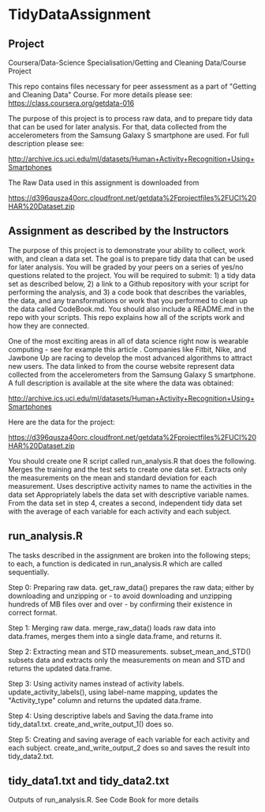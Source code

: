 TidyDataAssignment 
==================

Project
------------------

Coursera/Data-Science Specialisation/Getting and Cleaning Data/Course Project

This repo contains files necessary for peer assessment as a part of "Getting and Cleaning Data" Course. For more details please see:
https://class.coursera.org/getdata-016


The purpose of this project is to process raw data, and to prepare tidy data that can be used for later analysis. 
For that, data collected from the accelerometers from the Samsung Galaxy S smartphone are used. 
For full description please see:

http://archive.ics.uci.edu/ml/datasets/Human+Activity+Recognition+Using+Smartphones 


The Raw Data used in this assignment is downloaded from

https://d396qusza40orc.cloudfront.net/getdata%2Fprojectfiles%2FUCI%20HAR%20Dataset.zip 

Assignment as described by the Instructors
-------------------

The purpose of this project is to demonstrate your ability to collect, work with, and clean a data set. The goal is to prepare tidy data that can be used for later analysis. You will be graded by your peers on a series of yes/no questions related to the project. You will be required to submit: 1) a tidy data set as described below, 2) a link to a Github repository with your script for performing the analysis, and 3) a code book that describes the variables, the data, and any transformations or work that you performed to clean up the data called CodeBook.md. You should also include a README.md in the repo with your scripts. This repo explains how all of the scripts work and how they are connected.  

One of the most exciting areas in all of data science right now is wearable computing - see for example this article . Companies like Fitbit, Nike, and Jawbone Up are racing to develop the most advanced algorithms to attract new users. The data linked to from the course website represent data collected from the accelerometers from the Samsung Galaxy S smartphone. A full description is available at the site where the data was obtained: 

http://archive.ics.uci.edu/ml/datasets/Human+Activity+Recognition+Using+Smartphones 

Here are the data for the project: 

https://d396qusza40orc.cloudfront.net/getdata%2Fprojectfiles%2FUCI%20HAR%20Dataset.zip 

 You should create one R script called run_analysis.R that does the following. 
Merges the training and the test sets to create one data set.
Extracts only the measurements on the mean and standard deviation for each measurement. 
Uses descriptive activity names to name the activities in the data set
Appropriately labels the data set with descriptive variable names. 
From the data set in step 4, creates a second, independent tidy data set with the average of each variable for each activity and each subject.


run_analysis.R
-------------------

The tasks described in the assignment are broken into the following steps; to each, a function is dedicated in run_analysis.R which are called sequentially. 

Step 0: Preparing raw data. get_raw_data() prepares the raw data; either by downloading and unzipping or - to avoid downloading and unzipping hundreds of MB files over and over - by confirming their existence in correct format.

Step 1: Merging raw data. merge_raw_data() loads raw data into data.frames, merges them into a single data.frame, and returns it.

Step 2: Extracting mean and STD measurements. subset_mean_and_STD() subsets data and extracts only the measurements on mean and STD and returns the updated data.frame.

Step 3: Using activity names instead of activity labels. update_activity_labels(), using label-name mapping, updates the "Activity_type" column and returns the updated data.frame.

Step 4: Using descriptive labels and Saving the data.frame into tidy_data1.txt. create_and_write_output_1() does so.

Step 5: Creating and saving average of each variable for each activity and each subject. create_and_write_output_2 does so and saves the result into tidy_data2.txt.


tidy_data1.txt  and tidy_data2.txt
------------------

Outputs of run_analysis.R. See Code Book for more details